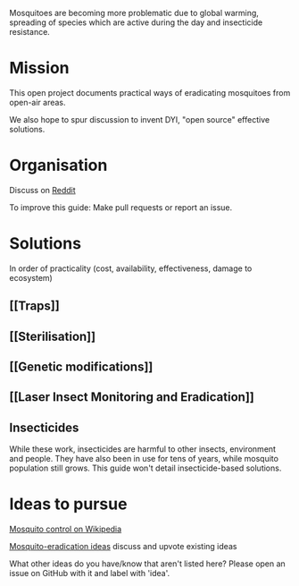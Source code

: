 Mosquitoes are becoming more problematic due to global warming, spreading of species which are active during the day and insecticide resistance.

# Mission

This open project documents practical ways of eradicating mosquitoes from open-air areas. 

We also hope to spur discussion to invent DYI, "open source" effective solutions.


# Organisation

Discuss on [Reddit](https://www.reddit.com/r/Mosquitoes/)

To improve this guide: Make pull requests or report an issue.


# Solutions

In order of practicality (cost, availability, effectiveness, damage to ecosystem)

## [[Traps]]


## [[Sterilisation]]



## [[Genetic modifications]]



## [[Laser Insect Monitoring and Eradication]]


## Insecticides

While these work, insecticides are harmful to other insects, environment and people. They have also been in use for tens of years, while mosquito population still grows.
This guide won't detail insecticide-based solutions.




# Ideas to pursue

[Mosquito control on Wikipedia](https://en.wikipedia.org/wiki/Mosquito_control)

[Mosquito-eradication ideas]() discuss and upvote existing ideas

What other ideas do you have/know that aren't listed here? Please open an issue on GitHub with it and label with 'idea'.







